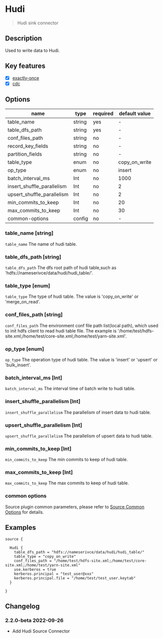 # Hudi

> Hudi sink connector

## Description

Used to write data to Hudi.

## Key features

- [x] [exactly-once](../../concept/connector-v2-features.md)
- [x] [cdc](../../concept/connector-v2-features.md)

## Options

|            name            |  type  | required | default value |
|----------------------------|--------|----------|---------------|
| table_name                 | string | yes      | -             |
| table_dfs_path             | string | yes      | -             |
| conf_files_path            | string | no       | -             |
| record_key_fields          | string | no       | -             |
| partition_fields           | string | no       | -             |
| table_type                 | enum   | no       | copy_on_write |
| op_type                    | enum   | no       | insert        |
| batch_interval_ms          | Int    | no       | 1000          |
| insert_shuffle_parallelism | Int    | no       | 2             |
| upsert_shuffle_parallelism | Int    | no       | 2             |
| min_commits_to_keep        | Int    | no       | 20            |
| max_commits_to_keep        | Int    | no       | 30            |
| common-options             | config | no       | -             |

### table_name [string]

`table_name` The name of hudi table.

### table_dfs_path [string]

`table_dfs_path` The dfs root path of hudi table,such as 'hdfs://nameserivce/data/hudi/hudi_table/'.

### table_type [enum]

`table_type` The type of hudi table. The value is 'copy_on_write' or 'merge_on_read'.

### conf_files_path [string]

`conf_files_path` The environment conf file path list(local path), which used to init hdfs client to read hudi table file. The example is '/home/test/hdfs-site.xml;/home/test/core-site.xml;/home/test/yarn-site.xml'.

### op_type [enum]

`op_type` The operation type of hudi table. The value is 'insert' or 'upsert' or 'bulk_insert'.

### batch_interval_ms [Int]

`batch_interval_ms` The interval time of batch write to hudi table.

### insert_shuffle_parallelism [Int]

`insert_shuffle_parallelism` The parallelism of insert data to hudi table.

### upsert_shuffle_parallelism [Int]

`upsert_shuffle_parallelism` The parallelism of upsert data to hudi table.

### min_commits_to_keep [Int]

`min_commits_to_keep` The min commits to keep of hudi table.

### max_commits_to_keep [Int]

`max_commits_to_keep` The max commits to keep of hudi table.

### common options

Source plugin common parameters, please refer to [Source Common Options](common-options.md) for details.

## Examples

```hocon
source {

  Hudi {
    table_dfs_path = "hdfs://nameserivce/data/hudi/hudi_table/"
    table_type = "copy_on_write"
    conf_files_path = "/home/test/hdfs-site.xml;/home/test/core-site.xml;/home/test/yarn-site.xml"
    use.kerberos = true
    kerberos.principal = "test_user@xxx"
    kerberos.principal.file = "/home/test/test_user.keytab"
  }

}
```

## Changelog

### 2.2.0-beta 2022-09-26

- Add Hudi Source Connector

